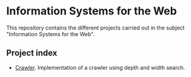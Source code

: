 # Information Systems for the Web

This repository contains the different projects carried out in the subject "Information Systems for the Web".

## Project index
- [Crawler](https://github.com/sergiomalv/web-information-systems/tree/main/crawler). Implementation of a crawler using depth and width search.
